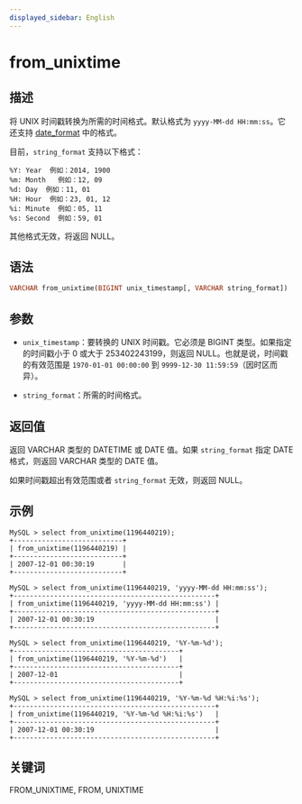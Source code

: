 ```yaml
---
displayed_sidebar: English
---
```


# from_unixtime

## 描述

将 UNIX 时间戳转换为所需的时间格式。默认格式为 `yyyy-MM-dd HH:mm:ss`。它还支持 [date_format](./date_format.md) 中的格式。

目前，`string_format` 支持以下格式：

```plain
%Y: Year  例如：2014, 1900
%m: Month   例如：12, 09
%d: Day  例如：11, 01
%H: Hour  例如：23, 01, 12
%i: Minute  例如：05, 11
%s: Second  例如：59, 01
```

其他格式无效，将返回 NULL。

## 语法

```Haskell
VARCHAR from_unixtime(BIGINT unix_timestamp[, VARCHAR string_format])
```

## 参数

- `unix_timestamp`：要转换的 UNIX 时间戳。它必须是 BIGINT 类型。如果指定的时间戳小于 0 或大于 253402243199，则返回 NULL。也就是说，时间戳的有效范围是 `1970-01-01 00:00:00` 到 `9999-12-30 11:59:59`（因时区而异）。

- `string_format`：所需的时间格式。

## 返回值

返回 VARCHAR 类型的 DATETIME 或 DATE 值。如果 `string_format` 指定 DATE 格式，则返回 VARCHAR 类型的 DATE 值。

如果时间戳超出有效范围或者 `string_format` 无效，则返回 NULL。

## 示例

```plain
MySQL > select from_unixtime(1196440219);
+---------------------------+
| from_unixtime(1196440219) |
+---------------------------+
| 2007-12-01 00:30:19       |
+---------------------------+

MySQL > select from_unixtime(1196440219, 'yyyy-MM-dd HH:mm:ss');
+--------------------------------------------------+
| from_unixtime(1196440219, 'yyyy-MM-dd HH:mm:ss') |
+--------------------------------------------------+
| 2007-12-01 00:30:19                              |
+--------------------------------------------------+

MySQL > select from_unixtime(1196440219, '%Y-%m-%d');
+-----------------------------------------+
| from_unixtime(1196440219, '%Y-%m-%d')   |
+-----------------------------------------+
| 2007-12-01                              |
+-----------------------------------------+

MySQL > select from_unixtime(1196440219, '%Y-%m-%d %H:%i:%s');
+--------------------------------------------------+
| from_unixtime(1196440219, '%Y-%m-%d %H:%i:%s')   |
+--------------------------------------------------+
| 2007-12-01 00:30:19                              |
+--------------------------------------------------+
```

## 关键词

FROM_UNIXTIME, FROM, UNIXTIME